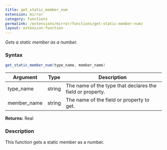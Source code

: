 ```yaml
---
title: get_static_member_num
extension: mirror
category: functions
permalink: /extensions/mirror/functions/get-static-member-num/
layout: extension-function
---
```


_Gets a static member as a number._

### Syntax ###
```cs
get_static_member_num(type_name, member_name)
```

| Argument | Type | Description |
| --- | --- | --- |
| type_name | string | The name of the type that declares the field or property. |
| member_name | string | The name of the field or property to get. |

**Returns:** Real

### Description

This function gets a static member as a number. 

